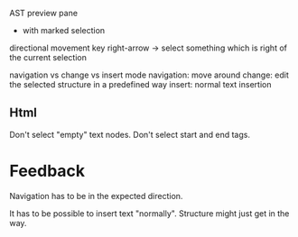AST preview pane
- with marked selection

directional movement
key right-arrow -> select something which is right of the current selection

navigation vs change vs insert mode
navigation: move around
change: edit the selected structure in a predefined way
insert: normal text insertion

## Html

Don't select "empty" text nodes.
Don't select start and end tags.

# Feedback

Navigation has to be in the expected direction.

It has to be possible to insert text "normally". Structure might just get in the way.